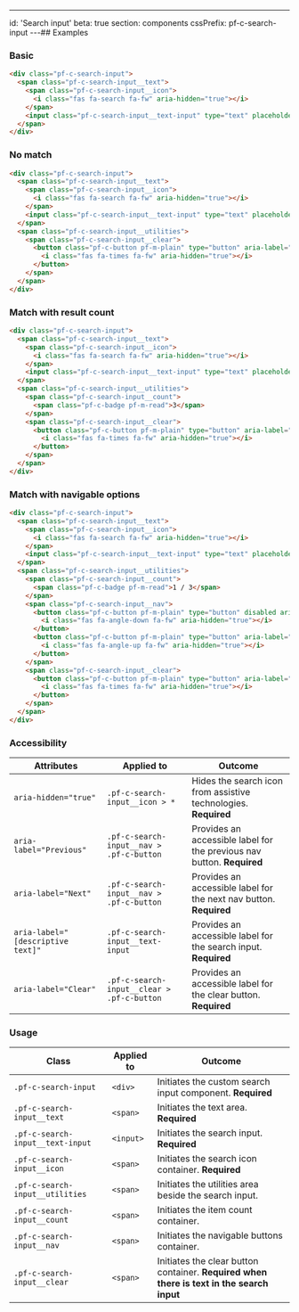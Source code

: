 ---
id: 'Search input'
beta: true
section: components
cssPrefix: pf-c-search-input
---## Examples

### Basic

```html
<div class="pf-c-search-input">
  <span class="pf-c-search-input__text">
    <span class="pf-c-search-input__icon">
      <i class="fas fa-search fa-fw" aria-hidden="true"></i>
    </span>
    <input class="pf-c-search-input__text-input" type="text" placeholder="Find by name" aria-label="Find by name" />
  </span>
</div>
```

### No match

```html
<div class="pf-c-search-input">
  <span class="pf-c-search-input__text">
    <span class="pf-c-search-input__icon">
      <i class="fas fa-search fa-fw" aria-hidden="true"></i>
    </span>
    <input class="pf-c-search-input__text-input" type="text" placeholder="Find by name" aria-label="Find by name" value="Joh" />
  </span>
  <span class="pf-c-search-input__utilities">
    <span class="pf-c-search-input__clear">
      <button class="pf-c-button pf-m-plain" type="button" aria-label="Clear">
        <i class="fas fa-times fa-fw" aria-hidden="true"></i>
      </button>
    </span>
  </span>
</div>
```

### Match with result count

```html
<div class="pf-c-search-input">
  <span class="pf-c-search-input__text">
    <span class="pf-c-search-input__icon">
      <i class="fas fa-search fa-fw" aria-hidden="true"></i>
    </span>
    <input class="pf-c-search-input__text-input" type="text" placeholder="Find by name" aria-label="Find by name" value="John Doe" />
  </span>
  <span class="pf-c-search-input__utilities">
    <span class="pf-c-search-input__count">
      <span class="pf-c-badge pf-m-read">3</span>
    </span>
    <span class="pf-c-search-input__clear">
      <button class="pf-c-button pf-m-plain" type="button" aria-label="Clear">
        <i class="fas fa-times fa-fw" aria-hidden="true"></i>
      </button>
    </span>
  </span>
</div>
```

### Match with navigable options

```html
<div class="pf-c-search-input">
  <span class="pf-c-search-input__text">
    <span class="pf-c-search-input__icon">
      <i class="fas fa-search fa-fw" aria-hidden="true"></i>
    </span>
    <input class="pf-c-search-input__text-input" type="text" placeholder="Find by name" aria-label="Find by name" value="John Doe" />
  </span>
  <span class="pf-c-search-input__utilities">
    <span class="pf-c-search-input__count">
      <span class="pf-c-badge pf-m-read">1 / 3</span>
    </span>
    <span class="pf-c-search-input__nav">
      <button class="pf-c-button pf-m-plain" type="button" disabled aria-label="Previous">
        <i class="fas fa-angle-down fa-fw" aria-hidden="true"></i>
      </button>
      <button class="pf-c-button pf-m-plain" type="button" aria-label="Next">
        <i class="fas fa-angle-up fa-fw" aria-hidden="true"></i>
      </button>
    </span>
    <span class="pf-c-search-input__clear">
      <button class="pf-c-button pf-m-plain" type="button" aria-label="Clear">
        <i class="fas fa-times fa-fw" aria-hidden="true"></i>
      </button>
    </span>
  </span>
</div>
```

### Accessibility

| Attributes                        | Applied to                                 | Outcome                                                                |
| --------------------------------- | ------------------------------------------ | ---------------------------------------------------------------------- |
| `aria-hidden="true"`              | `.pf-c-search-input__icon > *`             | Hides the search icon from assistive technologies. **Required**        |
| `aria-label="Previous"`           | `.pf-c-search-input__nav > .pf-c-button`   | Provides an accessible label for the previous nav button. **Required** |
| `aria-label="Next"`               | `.pf-c-search-input__nav > .pf-c-button`   | Provides an accessible label for the next nav button. **Required**     |
| `aria-label="[descriptive text]"` | `.pf-c-search-input__text-input`           | Provides an accessible label for the search input. **Required**        |
| `aria-label="Clear"`              | `.pf-c-search-input__clear > .pf-c-button` | Provides an accessible label for the clear button. **Required**        |

### Usage

| Class                            | Applied to | Outcome                                                                                   |
| -------------------------------- | ---------- | ----------------------------------------------------------------------------------------- |
| `.pf-c-search-input`             | `<div>`    | Initiates the custom search input component. **Required**                                 |
| `.pf-c-search-input__text`       | `<span>`   | Initiates the text area. **Required**                                                     |
| `.pf-c-search-input__text-input` | `<input>`  | Initiates the search input. **Required**                                                  |
| `.pf-c-search-input__icon`       | `<span>`   | Initiates the search icon container. **Required**                                         |
| `.pf-c-search-input__utilities`  | `<span>`   | Initiates the utilities area beside the search input.                                     |
| `.pf-c-search-input__count`      | `<span>`   | Initiates the item count container.                                                       |
| `.pf-c-search-input__nav`        | `<span>`   | Initiates the navigable buttons container.                                                |
| `.pf-c-search-input__clear`      | `<span>`   | Initiates the clear button container. **Required when there is text in the search input** |
